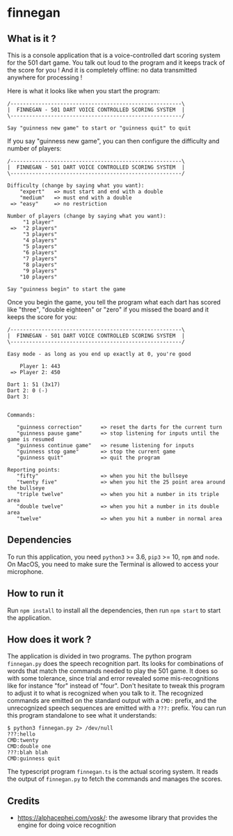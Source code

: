 # finnegan

## What is it ?
This is a console application that is a voice-controlled dart scoring system for the 501 dart game.
You talk out loud to the program and it keeps track of the score for you ! And it is completely offline:
no data transmitted anywhere for processing !

Here is what it looks like when you start the program:
```
/-------------------------------------------------------\
|  FINNEGAN - 501 DART VOICE CONTROLLED SCORING SYSTEM  |
\-------------------------------------------------------/

Say "guinness new game" to start or "guinness quit" to quit
```

If you say "guinness new game", you can then configure the difficulty and number of players:
```
/-------------------------------------------------------\
|  FINNEGAN - 501 DART VOICE CONTROLLED SCORING SYSTEM  |
\-------------------------------------------------------/

Difficulty (change by saying what you want):
    "expert"   => must start and end with a double
    "medium"   => must end with a double
 => "easy"     => no restriction

Number of players (change by saying what you want):
     "1 player"
 =>  "2 players"
     "3 players"
     "4 players"
     "5 players"
     "6 players"
     "7 players"
     "8 players"
     "9 players"
    "10 players"

Say "guinness begin" to start the game
```

Once you begin the game, you tell the program what each dart has scored like "three", "double eighteen" or "zero"
if you missed the board and it keeps the score for you:
```
/-------------------------------------------------------\
|  FINNEGAN - 501 DART VOICE CONTROLLED SCORING SYSTEM  |
\-------------------------------------------------------/

Easy mode - as long as you end up exactly at 0, you're good

    Player 1: 443
 => Player 2: 450

Dart 1: 51 (3x17)
Dart 2: 0 (-)
Dart 3:


Commands:

   "guinness correction"      => reset the darts for the current turn
   "guinness pause game"      => stop listening for inputs until the game is resumed
   "guinness continue game"   => resume listening for inputs
   "guinness stop game"       => stop the current game
   "guinness quit"            => quit the program

Reporting points:
   "fifty"                    => when you hit the bullseye
   "twenty five"              => when you hit the 25 point area around the bullseye
   "triple twelve"            => when you hit a number in its triple area
   "double twelve"            => when you hit a number in its double area
   "twelve"                   => when you hit a number in normal area
```


## Dependencies
To run this application, you need `python3` >= 3.6, `pip3` >= 10, `npm` and `node`.
On MacOS, you need to make sure the Terminal is allowed to access your microphone. 


## How to run it
Run `npm install` to install all the dependencies, then run `npm start` to start the application.


## How does it work ?
The application is divided in two programs. The python program `finnegan.py` does the speech
recognition part. Its looks for combinations of words that match the commands needed to play
the 501 game. It does so with some tolerance, since trial and error revealed some mis-recognitions
like for instance "for" instead of "four". Don't hesitate to tweak this program to adjust it to
what is recognized when you talk to it. The recognized commands are emitted on the standard output
with a `CMD:` prefix, and the unrecognized speech sequences are emitted with a `???:` prefix.
You can run this program standalone to see what it understands:
```
$ python3 finnegan.py 2> /dev/null
???:hello
CMD:twenty
CMD:double one
???:blah blah
CMD:guinness quit
```

The typescript program `finnegan.ts` is the actual scoring system. It reads the output of
`finnegan.py` to fetch the commands and manages the scores.


## Credits
* https://alphacephei.com/vosk/: the awesome library that provides the engine for doing voice recognition
